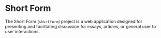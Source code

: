# Short Form

The Short Form (`shortform`) project is a web application designed for 
presenting and facilitating discussion for essays, articles, or general user to 
user interactions.
